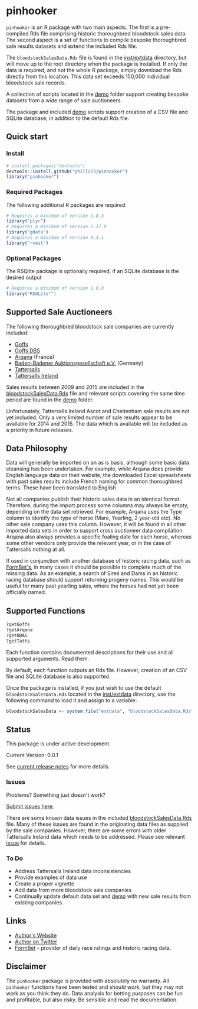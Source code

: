 pinhooker
=======

`pinhooker` is an R package with two main aspects. The first is a pre-compiled Rds file comprising historic thoroughbred bloodstock sales data. The second aspect is a set of functions to compile bespoke thoroughbred sale results datasets and extend the included Rds file.

The `bloodstockSalesData.Rds` file is found in the [inst/extdata](https://github.com/phillc73/pinhooker/tree/master/inst/extdata) directory, but will move up to the root directory when the package is installed. If only the data is required, and not the whole R package, simply download the Rds directly from this location. This data set exceeds 150,000 individual bloodstock sale records.

A collection of scripts located in the [demo](https://github.com/phillc73/pinhooker/tree/master/demo) folder support creating bespoke datasets from a wide range of sale auctioneers.

The package and included [demo](https://github.com/phillc73/pinhooker/tree/master/demo) scripts support creation of a CSV file and SQLite database, in addition to the default Rds file.

## Quick start

### Install

```r
# install.packages("devtools")
devtools::install_github("phillc73/pinhooker")
library("pinhooker")
```
### Required Packages

The following additional R packages are required.

```r
# Requires a minimum of version 1.8.3
library("plyr")
# Requires a minimum of version 2.17.0
library("gdata")
# Requires a minimum of version 0.3.1
library("rvest")
```
### Optional Packages

The RSQlite package is optionally required, if an SQLite database is the desired output

```r
# Requires a minimum of version 1.0.0
library("RSQLite"")
```
## Supported Sale Auctioneers

The following thoroughbred bloodstock sale companies are currently included:

* [Goffs](http://www.goffs.com)
* [Goffs DBS](http://www.goffsdbs.com)
* [Arqana](http://www.arqana.com) (France)
* [Baden-Badener Auktionsgesellschaft e.V.](http://www.bbag-sales.de/) (Germany)
* [Tattersalls](http://www.tattersalls.com)
* [Tattersalls Ireland](http://www.tattersalls.ie)

Sales results between 2009 and 2015 are included in the [bloodstockSalesData.Rds](https://github.com/phillc73/pinhooker/tree/master/inst/extdata) file and relevant scripts covering the same time period are found in the [demo](https://github.com/phillc73/pinhooker/tree/master/demo) folder.

Unfortunately, Tattersalls Ireland Ascot and Cheltenham sale results are not yet included. Only a very limited number of sale results appear to be available for 2014 and 2015. The data which is available will be included as a priority in future releases.

## Data Philosophy

Data will generally be imported on an as is basis, although some basic data cleansing has been undertaken. For example, while Arqana does provide English language data on their website, the downloaded Excel spreadsheets with past sales results include French naming for common thoroughbred terms. These have been translated to English.

Not all companies publish their historic sales data in an identical format. Therefore, during the import process some columns may always be empty, depending on the data set retrieved. For example, Arqana uses the Type column to identify the type of horse (Mare, Yearling, 2 year-old etc). No other sale company uses this column. However, it will be found in all other imported data sets in order to support cross auctioneer data compilation. Arqana also always provides a specific foaling date for each horse, whereas some other vendors only provide the relevant year, or in the case of Tattersalls nothing at all.

If used in conjunction with another database of historic racing data, such as [FormBet's](http://formbet.co.uk), in many cases it should be possible to complete much of the missing data. As an example, a search of Sires and Dams in an historic racing database should support returning progeny names. This would be useful for many past yearling sales, where the horses had not yet been officially named.

## Supported Functions

```r
?getGoffs
?getArqana
?getBBAG
?getTatts
```
Each function contains documented descriptions for their use and all supported arguments. Read them.

By default, each function outputs an Rds file. However, creation of an CSV file and SQLite database is also supported.

Once the package is installed, if you just wish to use the default `bloodstockSalesData.Rds` located in the [inst/extdata](https://github.com/phillc73/pinhooker/tree/master/inst/extdata) directory, use the following command to load it and assign to a variable:

```r
bloodstockSalesData <- system.file("extdata", "bloodstockSalesData.Rds", package = "pinhooker")
```
## Status

This package is under active development.

Current Version: 0.0.1

See [current release notes](https://github.com/phillc73/pinhooker/releases) for more details.

### Issues

Problems? Something just doesn't work?

[Submit issues here](https://github.com/phillc73/pinhooker/issues).

There are some known data issues in the included [bloodstockSalesData.Rds](https://github.com/phillc73/pinhooker/tree/master/inst/extdata) file. Many of these issues are found in the originating data files as supplied by the sale companies. However, there are some errors with older Tattersalls Ireland data which needs to be addressed. Please see relevant [issue](https://github.com/phillc73/pinhooker/issues/1) for details.

### To Do

* Address Tattersalls Ireland data inconsistencies
* Provide examples of data use
* Create a proper vignette
* Add data from more bloodstock sale companies
* Continually update default data set and [demo](https://github.com/phillc73/pinhooker/tree/master/demo) with new sale results from existing companies.

## Links

* [Author's Website](http://www.starkingdom.co.uk)
* [Author on Twitter](https://twitter.com/_starkingdom)
* [FormBet](http://formbet.co.uk) - provider of daily race ratings and historic racing data.

## Disclaimer

The `pinhooker` package is provided with absolutely no warranty. All `pinhooker` functions have been tested and should work, but they may not work as you think they do. Data analysis for betting purposes can be fun and profitable, but also risky. Be sensible and read the documentation.
